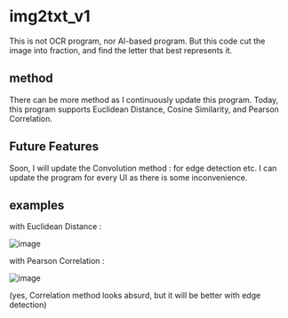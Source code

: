 # img2txt_v1
This is not OCR program, nor AI-based program. But this code cut the image into fraction, and find the letter that best represents it.

## method
There can be more method as I continuously update this program. Today, this program supports Euclidean Distance, Cosine Similarity, and Pearson Correlation.

## Future Features
Soon, I will update the Convolution method : for edge detection etc. 
I can update the program for every UI as there is some inconvenience.

## examples
with Euclidean Distance : 

![image](https://github.com/dgddgd314/img2txt_v1/assets/96764591/b56efbf4-5ec5-4099-b7bb-da308040fd0a)

with Pearson Correlation :

![image](https://github.com/dgddgd314/img2txt_v1/assets/96764591/24e91238-4165-4057-acd9-698cc3f1b67f)

(yes, Correlation method looks absurd, but it will be better with edge detection)
